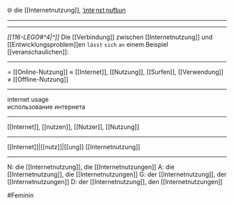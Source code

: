🌐 die [[Internetnutzung]], [ˈɪntɐˌnɛtˌnʊt͡sʊŋ](https://youglish.com/pronounce/Internetnutzung/german)

---
----

*[[116-LEGO#^4|^]]* Die [[Verbindung]] zwischen [[Internetnutzung]] und [[Entwicklungsproblem]]en `lässt` `sich` `an` einem Beispiel [[veranschaulichen]]:



---
= [[Online-Nutzung]]
≈ [[Internet]], [[Nutzung]], [[Surfen]], [[Verwendung]]
≠ [[Offline-Nutzung]]

---
internet usage  
использование интернета

---
[[Internet]], [[nutzen]], [[Nutzer]], [[Nutzung]]

---
[[Internet]]|[[nutz]]|[[ung]]
[[Internetnutzung]]


---
N: die [[Internetnutzung]], die [[Internetnutzungen]]
A: die [[Internetnutzung]], die [[Internetnutzungen]]
G: der [[Internetnutzung]], der [[Internetnutzungen]]
D: der [[Internetnutzung]], den [[Internetnutzungen]]


#Feminin 